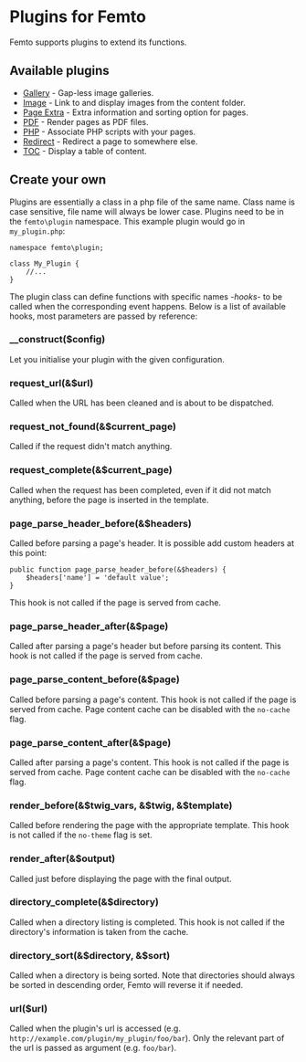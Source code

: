 Plugins for Femto
=================

Femto supports plugins to extend its functions.

Available plugins
-----------------

- [Gallery](https://github.com/neckcen/femto-plugin/tree/master/gallery) -
Gap-less image galleries.
- [Image](https://github.com/neckcen/femto-plugin/tree/master/image) - Link to
and display images from the content folder.
- [Page Extra](https://github.com/neckcen/femto-plugin/tree/master/page_extra) -
Extra information and sorting option for pages.
- [PDF](https://github.com/neckcen/femto-plugin/tree/master/pdf) - Render pages
as PDF files.
- [PHP](https://github.com/neckcen/femto-plugin/tree/master/php) - Associate PHP
scripts with your pages.
- [Redirect](https://github.com/neckcen/femto-plugin/tree/master/redirect) - 
Redirect a page to somewhere else.
- [TOC](https://github.com/neckcen/femto-plugin/tree/master/toc) - Display a
table of content.

Create your own
---------------

Plugins are essentially a class in a php file of the same name. Class name is
case sensitive, file name will always be lower case. Plugins need to be in the
`femto\plugin` namespace. This example plugin would go in `my_plugin.php`:

    namespace femto\plugin;

    class My_Plugin {
        //...
    }

The plugin class can define functions with specific names -_hooks_- to be called
when the corresponding event happens. Below is a list of available hooks, most
parameters are passed by reference:

### __construct($config)
Let you initialise your plugin with the given configuration.

### request_url(&$url)
Called when the URL has been cleaned and is about to be dispatched.

### request_not_found(&$current_page)
Called if the request didn't match anything.

### request_complete(&$current_page)
Called when the request has been completed, even if it did not match anything,
before the page is inserted in the template.

### page_parse_header_before(&$headers)
Called before parsing a page's header. It is possible add custom headers at this
point:

    public function page_parse_header_before(&$headers) {
        $headers['name'] = 'default value';
    }

This hook is not called if the page is served from cache.

### page_parse_header_after(&$page)
Called after parsing a page's header but before parsing its content. This hook 
is not called if the page is served from cache.

### page_parse_content_before(&$page)
Called before parsing a page's content. This hook is not called if the page is 
served from cache. Page content cache can be disabled with the `no-cache` flag.

### page_parse_content_after(&$page)
Called after parsing a page's content. This hook is not called if the page is 
served from cache. Page content cache can be disabled with the `no-cache` flag.

### render_before(&$twig_vars, &$twig, &$template)
Called before rendering the page with the appropriate template. This hook is not
called if the `no-theme` flag is set.

### render_after(&$output)
Called just before displaying the page with the final output.

### directory_complete(&$directory)
Called when a directory listing is completed. This hook is not called if the
directory's information is taken from the cache.

### directory_sort(&$directory, &$sort)
Called when a directory is being sorted. Note that directories should always be
sorted in descending order, Femto will reverse it if needed.

### url($url)
Called when the plugin's url is accessed (e.g.
`http://example.com/plugin/my_plugin/foo/bar`). Only the relevant part of the
url is passed as argument (e.g. `foo/bar`).
